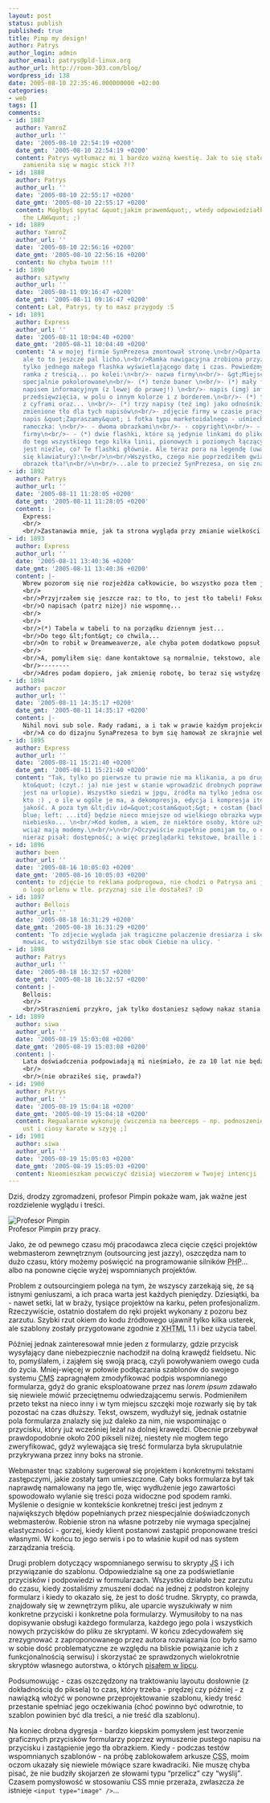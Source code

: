 ```yaml
---
layout: post
status: publish
published: true
title: Pimp my design!
author: Patrys
author_login: admin
author_email: patrys@pld-linux.org
author_url: http://room-303.com/blog/
wordpress_id: 138
date: 2005-08-10 22:35:46.000000000 +02:00
categories:
- web
tags: []
comments:
- id: 1887
  author: YamroZ
  author_url: ''
  date: '2005-08-10 22:54:19 +0200'
  date_gmt: '2005-08-10 22:54:19 +0200'
  content: Patrys wytłumacz mi 1 bardzo ważną kwestię. Jak to się stało że nasza rura
    zamieniła się w magic stick ?!?
- id: 1888
  author: Patrys
  author_url: ''
  date: '2005-08-10 22:55:17 +0200'
  date_gmt: '2005-08-10 22:55:17 +0200'
  content: Mógłbyś spytać &quot;jakim prawem&quot;, wtedy odpowiedziałbym &quot;by
    the LAW&quot; ;)
- id: 1889
  author: YamroZ
  author_url: ''
  date: '2005-08-10 22:56:16 +0200'
  date_gmt: '2005-08-10 22:56:16 +0200'
  content: No chyba twoim !!!
- id: 1890
  author: sztywny
  author_url: ''
  date: '2005-08-11 09:16:47 +0200'
  date_gmt: '2005-08-11 09:16:47 +0200'
  content: Łał, Patrys, ty to masz przygody :S
- id: 1891
  author: Express
  author_url: ''
  date: '2005-08-11 10:04:40 +0200'
  date_gmt: '2005-08-11 10:04:40 +0200'
  content: "A w mojej firmie SynPrezesa zmontował stronę.\n<br/>Oparta jest na ramkach,
    ale to to jeszcze pal licho.\n<br/>Ramka nawigacyjna zrobiona przyzwoicie, ma
    tylko jednego małego flashka wyświetlającego datę i czas. Powiedzmy - do przyjęcia.\n<br/>\n<br/>Ale
    ramka z treścią... po kolei:\n<br/>- nazwa firmy\n<br/>- &gt;Miejsce na baner&lt;
    specjalnie pokolorowane\n<br/>- (*) tenże baner \n<br/>- (*) mały flash z przejeżdżającym
    napisem informacyjnym (z lewej do prawej!) \n<br/>- napis (img) informacyjny nt.
    przedsięwzięcia, w polu o innym kolorze i z borderem.\n<br/>- (*) trzy obrazki
    z cyframi oraz... \n<br/>- (*) trzy napisy (też img) jako odnośniki  oraz...\n<br/>-
    zmienione tło dla tych napisów\n<br/>- zdjęcie firmy w czasie pracy, logo przedsięwzięcia,
    napis &quot;Zapraszamy&quot; i fotka typu marketoidalnego - uśmiechnięta panienka\n<br/>-
    rameczka: \n<br/>- - dwoma obrazkami\n<br/>- - copyright\n<br/>- - dane kontaktowe
    firmy\n<br/>- - (*) dwie flashki, które są jedynie linkami do plików do ściągnięcia.\n<br/>-
    do tego wszystkiego tego kilka linii, pionowych i poziomych łączących ww elementy.\n<br/>\n<br/>Już
    jest nieźle, co? Te flashki głównie. Ale teraz pora na legendę (uwaga, złapcie
    się klawiatury):\n<br/>\n<br/>Wszystko, czego nie poprzedziłem gwiazdką (*) to
    obrazek tła!\n<br/>\n<br/>...ale to przecież SynPrezesa, on się zna..."
- id: 1892
  author: Patrys
  author_url: ''
  date: '2005-08-11 11:28:05 +0200'
  date_gmt: '2005-08-11 11:28:05 +0200'
  content: |-
    Express:
    <br/>
    <br/>Zastanawia mnie, jak ta strona wygląda przy zmianie wielkości okna ;]
- id: 1893
  author: Express
  author_url: ''
  date: '2005-08-11 13:40:36 +0200'
  date_gmt: '2005-08-11 13:40:36 +0200'
  content: |-
    Wbrew pozorom się nie rozjeżdża całkowicie, bo wszystko poza tłem jest w tabelach(*) ze sztywnymi wymiarami
    <br/>
    <br/>Przyjrzałem się jeszcze raz: to tło, to jest tło tabeli! Foksowy zoom robi fajne rzeczy. &lt;table&gt; się poszerza, a tło nie więc zaczyna się zawijać...
    <br/>O napisach (patrz niżej) nie wspomnę...
    <br/>
    <br/>
    <br/>(*) Tabela w tabeli to na porządku dziennym jest...
    <br/>Do tego &lt;font&gt; co chwila...
    <br/>On to robił w Dreamweaverze, ale chyba potem dodatkowo popsuł ręcznie. Poza tym program sam nie myśli, tym musi się zająć człowiek...
    <br/>
    <br/>A, pomyliłem się: dane kontaktowe są normalnie, tekstowo, ale oczywiście w tło wycelowane tabelką :)
    <br/>--------
    <br/>Adres podam dopiero, jak zmienię robotę, bo teraz się wstydzę :)
- id: 1894
  author: paczor
  author_url: ''
  date: '2005-08-11 14:35:17 +0200'
  date_gmt: '2005-08-11 14:35:17 +0200'
  content: |-
    Nihil novi sub sole. Rady radami, a i tak w prawie każdym projekcie widzę właśnie to niewłaściwe podejście do szablonów. Bo człowiek już taki jest (leniwy), że tak jest łatwiej bo potem zawsze można powiedzieć, że przecież szablon wygląda jak layout i zgarnąć kasę.
    <br/>A co do dizajnu SynaPrezesa to bym się hamował ze skrajnie webocentrycznym podejściem. Bardzo kląłem na gości, którzy zamiast ładnie ciąć obrazki wsadzali na stronę jeden wielki z klikalną mapą. Kląłem dopóki nie uświadomiłem sobie, że czasem nakład kodu trzymającego pocięte obrazki do kupy jest większy niż jeden prosty obrazek z tą mapą.
- id: 1895
  author: Express
  author_url: ''
  date: '2005-08-11 15:21:40 +0200'
  date_gmt: '2005-08-11 15:21:40 +0200'
  content: "Tak, tylko po pierwsze tu prawie nie ma klikania, a po drugie &quot;byle
    kto&quot; (czyt.: ja) nie jest w stanie wprowadzić drobnych poprawek (a SynPrezesa
    jest na urlopie). Wszystko siedzi w jpgu, źródła ma tylko jedna osoba (zgadnij
    kto :) , o ile w ogóle je ma, a dekompresja, edycja i kompresja itd. wpływa na
    jakość. A poza tym &lt;div id=&quot;costam&quot;&gt; + costam {background-color:
    blue; left: ...itd} będzie nieco mniejsze od wielkiego obrazka wypełnionego na
    niebiesko... \n<br/>Kod kodem, a wiem, że niektóre osoby, które używają tej strony
    wciąż mają modemy.\n<br/>\n<br/>Oczywiście zupełnie pomijam to, o czym Patrys
    nieraz pisał: dostępność; a więc przeglądarki tekstowe, braille i inne."
- id: 1896
  author: been
  author_url: ''
  date: '2005-08-16 10:05:03 +0200'
  date_gmt: '2005-08-16 10:05:03 +0200'
  content: to zdjęcie to reklama podprogowa, nie chodzi o Patrysa ani jego lage ale
    o logo orlenu w tle. przyznaj sie ile dostałeś? :D
- id: 1897
  author: Bellois
  author_url: ''
  date: '2005-08-18 16:31:29 +0200'
  date_gmt: '2005-08-18 16:31:29 +0200'
  content: 'To zdjecie wyglada jak tragiczne polaczenie dresiarza i skejta. Szczerze
    mowiac, to wstydzilbym sie stac obok Ciebie na ulicy. '
- id: 1898
  author: Patrys
  author_url: ''
  date: '2005-08-18 16:32:57 +0200'
  date_gmt: '2005-08-18 16:32:57 +0200'
  content: |-
    Bellois:
    <br/>
    <br/>Straszniemi przykro, jak tylko dostaniesz sądowy nakaz stania przy mnie na ulicy, pobiegnę do domu wbić się w gajer :D
- id: 1899
  author: siwa
  author_url: ''
  date: '2005-08-19 15:03:08 +0200'
  date_gmt: '2005-08-19 15:03:08 +0200'
  content: |-
    Lata doświadczenia podpowiadają mi nieśmiało, że za 10 lat nie będziesz się już chciał  fotografować z profilu bez koszulki...
    <br/>
    <br/>(nie obraziłeś się, prawda?)
- id: 1900
  author: Patrys
  author_url: ''
  date: '2005-08-19 15:04:18 +0200'
  date_gmt: '2005-08-19 15:04:18 +0200'
  content: Regualarnie wykonuję ćwiczenia na beerceps - np. podnoszenie ciężarów do
    ust i ciosy karate w szyję ;]
- id: 1901
  author: siwa
  author_url: ''
  date: '2005-08-19 15:05:03 +0200'
  date_gmt: '2005-08-19 15:05:03 +0200'
  content: Nieomieszkam pocwiczyć dzisiaj wieczorem w Twojej intencji ;)
---
```

<p>Dziś, drodzy zgromadzeni, profesor Pimpin pokaże wam, jak ważne jest rozdzielenie wyglądu i treści.</p>

<p class="strip"><img src="http://patrys.room-303.com/images/photos/photo-pimp.jpg" alt="Profesor Pimpin" title="Art courtesy of monochrome.pl" /><br />
Profesor Pimpin przy pracy.</p>

<p>Jako, że od pewnego czasu mój pracodawca zleca cięcie części projektów webmasterom zewnętrznym (outsourcing jest jazzy), oszczędza nam to dużo czasu, który możemy poświęcić na programowanie silników <abbr title="PHP Hypertext Preprocessor">PHP</abbr>... albo na ponowne cięcie wyżej wspomnianych projektów.</p>

<p>Problem z outsourcingiem polega na tym, że wszyscy zarzekają się, że są istnymi geniuszami, a ich praca warta jest każdych pieniędzy. Dziesiątki, ba - nawet setki, lat w braży, tysiące projektów na karku, pełen profesjonalizm. Rzeczywiście, ostatnio dostałem do ręki projekt wykonany z pozoru bez zarzutu. Szybki rzut okiem do kodu źródłowego ujawnił tylko kilka usterek, ale szablony zostały przygotowane zgodnie z <abbr title="Extensible HyperText Markup Language">XHTML</abbr> 1.1 i bez użycia tabel.</p>

<p>Później jednak zainteresował mnie jeden z formularzy, gdzie przycisk wysyłający dane niebezpiecznie nachodził na dolną krawędź fieldsetu. Nic to, pomyślałem, i zająłem się swoją pracą, czyli powoływaniem owego cuda do życia. Mniej-więcej w połowie podłączania szablonów do swojego systemu <abbr title="Content Management System">CMS</abbr> zapragnąłem zmodyfikować podpis wspomnianego formularza, gdyż do granic eksploatowane przez nas <em>lorem ipsum</em> zdawało się niewiele mówić przeciętnemu odwiedzającemu serwis. Podmieniłem przeto tekst na nieco inny i w tym miejscu szczęki moje rozwarły się by tak pozostać na czas dłuższy. Tekst, owszem, wydłużył się, jednak ostatnie pola formularza znalazły się już daleko za nim, nie wspominając o przycisku, który już wcześniej leżał na dolnej krawędzi. Obecnie przebywał prawdopodobnie około 200 pikseli niżej, niestety nie mogłem tego zweryfikować, gdyż wylewająca się treść formularza była skrupulatnie przykrywana przez inny boks na stronie.</p>

<p>Webmaster tnąc szablony sugerował się projektem i konkretnymi tekstami zastępczymi, jakie zostały tam umieszczone. Cały boks formularza był tak naprawdę namalowany na jego tle, więc wydłużenie jego zawartości spowodowało wylanie się treści poza widoczne pod spodem ramki. Myślenie o designie w kontekście konkretnej treści jest jednym z największych błędów popełnianych przez niespecjalnie doświadczonych webmasterów. Robienie stron na własne potrzeby nie wymaga specjalnej elastyczności - gorzej, kiedy klient postanowi zastąpić proponowane treści własnymi. W końcu to jego serwis i po to właśnie kupił od nas system zarządzania treścią.</p>

<p>Drugi problem dotyczący wspomnianego serwisu to skrypty <abbr title="JavaScript">JS</abbr> i ich przywiązanie do szablonu. Odpowiedzialne są one za podświetlanie przycisków i podpowiedzi w formularzach. Wszystko działało bez zarzutu do czasu, kiedy zostaliśmy zmuszeni dodać na jednej z podstron kolejny formularz i kiedy to okazało się, że jest to dość trudne. Skrypty, co prawda, znajdowały się w zewnętrzym pliku, ale uparcie wyszukiwały w nim konkretne przyciski i konkretne pola formularzy. Wymusiłoby to na nas dopisywanie obsługi każdego formularza, każdego jego pola i wszystkich nowych przycisków do pliku ze skryptami. W końcu zdecydowałem się zrezygnować z zaproponowanego przez autora rozwiązania (co było samo w sobie dość problematyczne ze względu na bliskie powiązanie ich z funkcjonalnością serwisu) i skorzystać ze sprawdzonych wielokrotnie skryptów własnego autorstwa, o których <a href="http://patrys.jogger.pl/comment.php?eid=132407">pisałem w lipcu</a>.</p>

<p>Podsumowując - czas oszczędzony na traktowaniu layoutu dosłownie (z dokładnością do piksela) to czas, który trzeba - prędzej czy później - z nawiązką włożyć w ponowne przeprojektowanie szablonu, kiedy treść przestanie spełniać jego oczekiwania (choć powinno być odwrotnie, to szablon powinien być dla treści, a nie treść dla szablonu).</p>

<p>Na koniec drobna dygresja - bardzo kiepskim pomysłem jest tworzenie graficznych przycisków formularzy poprzez wymuszenie pustego napisu na przycisku i zastąpienie jego tła obrazkiem. Kiedy - podczas testów wspomnianych szablonów - na próbę zablokowałem arkusze <abbr title="Cascading Style Sheets">CSS</abbr>, moim oczom ukazały się niewiele mówiące szare kwadraciki. Nie muszę chyba pisać, że nie budziły skojarzeń ze słowami typu <q>przelicz</q> czy <q>wyślij</q>. Czasem pomysłowość w stosowaniu <abbr>CSS</abbr> mnie przeraża, zwłaszcza że istnieje <code>&lt;input type="image" /&gt;</code>...</p>
